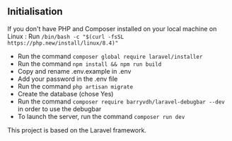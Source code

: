 ## Initialisation

If you don't have PHP and Composer installed on your local machine on Linux :
Run ```/bin/bash -c "$(curl -fsSL https://php.new/install/linux/8.4)" ```


- Run the command ```composer global require laravel/installer```
- Run the command ```npm install && npm run build```
- Copy and rename .env.example in .env
- Add your password in the .env file 
- Run the command ```php artisan migrate```
- Create the database (chose Yes)
- Run the command ```composer require barryvdh/laravel-debugbar --dev``` in order to use the debugbar
- To launch the server, run the command ```composer run dev```

This project is based on the Laravel framework.
